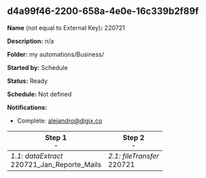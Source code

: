 ## d4a99f46-2200-658a-4e0e-16c339b2f89f

**Name** (not equal to External Key)**:** 220721

**Description:** n/a

**Folder:** my automations/Business/

**Started by:** Schedule

**Status:** Ready

**Schedule:** Not defined

**Notifications:**

* Complete: alejandro@digix.co

| Step 1<br>_<small>-</small>_ | Step 2<br>_<small>-</small>_ |
| --- | --- |
| _1.1: dataExtract_<br>220721_Jan_Reporte_Mails | _2.1: fileTransfer_<br>220721 |
